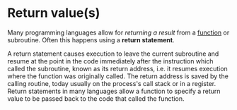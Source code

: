# Return value(s)

Many programming languages allow for _returning a result_ from a [function][concept-functions] or subroutine. Often this happens using a **return statement**.

A return statement causes execution to leave the current subroutine and resume at the point in the code immediately after the instruction which called the subroutine, known as its return address, i.e. it resumes execution where the function was originally called. The return address is saved by the calling routine, today usually on the process's call stack or in a register. Return statements in many languages allow a function to specify a return value to be passed back to the code that called the function.

[concept-functions]: ./functions.md
